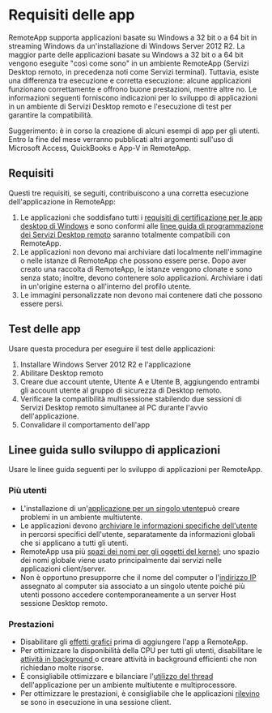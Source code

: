 ﻿
<properties 
    pageTitle="Requisiti delle app per RemoteApp"
    description="Informazioni sui requisiti per le app che si desidera usare in RemoteApp" 
    services="remoteapp" 
    solutions="" documentationCenter="" 
    authors="lizap" 
    manager="mbaldwin" />

<tags 
    ms.service="remoteapp" 
    ms.workload="compute" 
    ms.tgt_pltfrm="na" 
    ms.devlang="na" 
    ms.topic="article" 
    ms.date="03/11/2015" 
    ms.author="elizapo" />



# Requisiti delle app
RemoteApp supporta applicazioni basate su Windows a 32 bit o a 64 bit in streaming Windows da un'installazione di Windows Server 2012 R2. La maggior parte delle applicazioni basate su Windows a 32 bit o a 64 bit vengono eseguite "così come sono" in un ambiente RemoteApp (Servizi Desktop remoto, in precedenza noti come Servizi terminal). Tuttavia, esiste una differenza tra esecuzione e corretta esecuzione: alcune applicazioni funzionano correttamente e offrono buone prestazioni, mentre altre no. Le informazioni seguenti forniscono indicazioni per lo sviluppo di applicazioni in un ambiente di Servizi Desktop remoto e l'esecuzione di test per garantire la compatibilità.

Suggerimento: è in corso la creazione di alcuni esempi di app per gli utenti. Entro la fine del mese verranno pubblicati altri argomenti sull'uso di Microsoft Access, QuickBooks e App-V in RemoteApp.

## Requisiti
Questi tre requisiti, se seguiti, contribuiscono a una corretta esecuzione dell'applicazione in RemoteApp: 

1.	Le applicazioni che soddisfano tutti i [requisiti di certificazione per le app desktop di Windows](https://msdn.microsoft.com/library/windows/desktop/hh749939.aspx) e sono conformi alle [linee guida di programmazione dei Servizi Desktop remoto](https://msdn.microsoft.com/library/aa383490.aspx) saranno totalmente compatibili con RemoteApp. 
2.	Le applicazioni non devono mai archiviare dati localmente nell'immagine o nelle istanze di RemoteApp che possono essere perse.  Dopo aver creato una raccolta di RemoteApp, le istanze vengono clonate e sono senza stato; inoltre, devono contenere solo applicazioni. Archiviare i dati in un'origine esterna o all'interno del profilo utente. 
3.	Le immagini personalizzate non devono mai contenere dati che possono essere persi.  

## Test delle app
Usare questa procedura per eseguire il test delle applicazioni:

1.	Installare Windows Server 2012 R2 e l'applicazione
2.	Abilitare Desktop remoto
3.	Creare due account utente, Utente A e Utente B, aggiungendo entrambi gli account utente al gruppo di sicurezza di Desktop remoto. 
4.	Verificare la compatibilità multisessione stabilendo due sessioni di Servizi Desktop remoto simultanee al PC durante l'avvio dell'applicazione.
5.	Convalidare il comportamento dell'app

## Linee guida sullo sviluppo di applicazioni
Usare le linee guida seguenti per lo sviluppo di applicazioni per RemoteApp. 

### Più utenti
 
- L'installazione di un'[applicazione per un singolo utente](https://msdn.microsoft.com/library/aa380661.aspx)può creare problemi in un ambiente multiutente. 
- Le applicazioni devono [archiviare le informazioni specifiche dell'utente](https://msdn.microsoft.com/library/aa383452.aspx) in percorsi specifici dell'utente, separatamente da informazioni globali che si applicano a tutti gli utenti. 
- RemoteApp usa più [spazi dei nomi per gli oggetti del kernel](https://msdn.microsoft.com/library/aa382954.aspx); uno spazio dei nomi globale viene usato principalmente dai servizi nelle applicazioni client/server. 
- Non è opportuno presupporre che il nome del computer o l'[indirizzo IP](https://msdn.microsoft.com/library/aa382942.aspx) assegnato al computer sia associato a un singolo utente poiché più utenti possono accedere contemporaneamente a un server Host sessione Desktop remoto. 

### Prestazioni
- Disabilitare gli [effetti grafici](https://msdn.microsoft.com/library/aa380822.aspx) prima di aggiungere l'app a RemoteApp.
- Per ottimizzare la disponibilità della CPU per tutti gli utenti, disabilitare le [attività in background ](https://msdn.microsoft.com/library/aa380665.aspx) o creare attività in background efficienti che non richiedano molte risorse. 
- È consigliabile ottimizzare e bilanciare l'[utilizzo del thread](https://msdn.microsoft.com/library/aa383520.aspx) dell'applicazione per un ambiente multiutente e multiprocessore.
- Per ottimizzare le prestazioni, è consigliabile che le applicazioni [rilevino](https://msdn.microsoft.com/library/aa380798.aspx) se sono in esecuzione in una sessione client. 


<!--HONumber=52-->